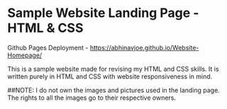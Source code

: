 # Sample Website Landing Page - HTML & CSS

Github Pages Deployment - https://abhinavjoe.github.io/Website-Homepage/

This is a sample website made for revising my HTML and CSS skills. It is written purely in HTML and CSS with website responsiveness in mind.

##NOTE: 
I do not own the images and pictures used in the landing page. The rights to all the images go to their respective owners.
